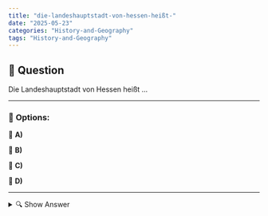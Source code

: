 ```yaml
---
title: "die-landeshauptstadt-von-hessen-heißt-"
date: "2025-05-23"
categories: "History-and-Geography"
tags: "History-and-Geography"
---
```


## 📌 **Question**

Die Landeshauptstadt von Hessen heißt ...



---

### 📝 **Options:**

🔘 **A)** 

🔘 **B)** 

🔘 **C)** 

🔘 **D)** 

---

<details>
  <summary>🔍 Show Answer</summary>

  <p>
💡  <b>Correct Answer:</b>  
  </p>
  <p>
    📖<b>Explanation:</b>
    Hessen ist ein Bundesland in Deutschland, bekannt für seine kulturelle Vielfalt und wirtschaftliche Stärke. Es liegt im zentralen Teil des Landes und bietet eine Mischung aus ländlichen Gebieten und urbanen Zentren. Zu den bedeutendsten Städten gehören Frankfurt am Main, Wiesbaden und Kassel, die jeweils für verschiedene Aspekte berühmt sind, wie Finanzwirtschaft, historische Architektur und Kunst. Die Landeshauptstadt, eine wichtige Verwaltungs- und Regierungsstadt, ist ein zentraler Punkt für politische Entscheidungen und Verwaltung innerhalb des Bundeslandes.
  </p>
</details>
